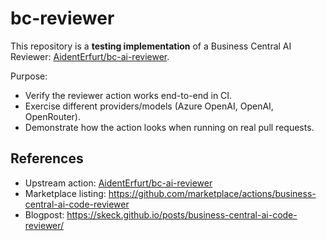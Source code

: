 # bc-reviewer

This repository is a **testing implementation** of a Business Central AI Reviewer:
[AidentErfurt/bc-ai-reviewer](https://github.com/AidentErfurt/bc-ai-reviewer).

Purpose:
- Verify the reviewer action works end-to-end in CI.
- Exercise different providers/models (Azure OpenAI, OpenAI, OpenRouter).
- Demonstrate how the action looks when running on real pull requests.

## References
- Upstream action: [AidentErfurt/bc-ai-reviewer](https://github.com/AidentErfurt/bc-ai-reviewer)  
- Marketplace listing: <https://github.com/marketplace/actions/business-central-ai-code-reviewer>
- Blogpost: https://skeck.github.io/posts/business-central-ai-code-reviewer/

